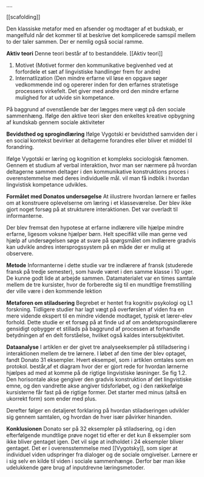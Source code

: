 ....

[[scafolding]]

Den klassiske metafor med en afsender og modtager af et budskab, er mangelfuld når det kommer til at beskrive det komplicerede samspil mellem to der taler sammen. Der er nemlig også social ramme. 

**Aktiv teori**
Denne teori består af to bestanddele.  [[Aktiv teori]]
1. Motivet (Motivet former den kommunikative begivenhed ved at forfordele et sæt af lingvistiske handlinger frem for andre)
7. Internatlization (Den mindre erfarne vil løse en opgave søger vedkommende ind og opererer inden for den erfarnes stratetisge processers virkefelt. Det giver med andre ord den mindre erfarne mulighed for at udvide sin kompetance. 

På baggrund af ovenstående bør der lægges mere vægt på den sociale sammenhæng. Ifølge den aktive teori sker den enkeltes kreative opbygning af kundskab gennem sociale aktiviteter

**Bevidsthed og sprogindlæring**
Ifølge Vygotski er bevidsthed samviden der i en social kontekst bevirker at deltagerne forandres eller bliver et middel til forandring. 

Ifølge Vygotski er læring og kognition et kompleks sociologisk fænomen. Gennem et studium af verbal interaktion, hvor man ser nærmere på hvordan deltagerne sammen deltager i den kommunikative konstruktions proces i overenstemmelse med deres individuelle mål.  vil man få indblik i hvordan lingvistisk kompetance udvikles.

**Formålet med Donatos undersøgelse**
At iilustrere hvordan lørnere er fælles om at konstruere oplevelserne om læring i et klasseværelse. Der blev ikke gjort noget forsøg på at strukturere interaktionen. Det var overladt til informanterne. 

Der blev fremsat den hypotese at erfarne indlærere ville hjælpe mindre erfarne, ligesom voksne hjælper børn. Helt specifikt ville man gerne ved hjælp af undersøgelsen søge at svare på spørgsmålet om indlærere gradvis kan udvikle andres intersprogssystem på en måde der er mulig at observere.

**Metode** 
Informanterne i dette studie var tre indlærere af fransk (studerede fransk på tredje semester), som havde været i den samme klasse i 10 uger. De kunne godt lide at arbejde sammen. Datamaterialet var en times samtale mellem de tre kursister,  hvor de forberedte sig til en mundtlige fremstilling der ville være i den kommende lektion 

**Metaforen om stiladsering** 
Begrebet er hentet fra kognitiv psykologi og L1 forskning. Tidligere studier har lagt vægt på overførslen af viden fra en mere vidende ekspert til en mindre vidende modtaget, typisk et lærer-elev forhold. Dette studie er et forsøg på at finde ud af om andetsprogsindlærere gensidigt opbygger et stillads på baggrund af processen at forhandle betydningen af en delt forståelse, hvilket også kaldes intersubjektivitet. 

**Dataanalyse**
I artiklen er der givet tre analyseeksempler på stilladsering i interaktionen mellem de tre lørnere. I løbet af den time der blev optaget, fandt Donato 31 eksempler. Hvert eksempel, som i artiklen omtales som en protokol. består,af et diagram hvor der er gjort rede for hvordan lørnerne hjælpes ad med at komme på de rigtige lingvistiske løsninger. Se fig 1.2. Den horisontale akse gengiver den gradvis konstruktion af det lingvistiske emne, og den vandrette akse angiver tidsforløbet, og i den rækkefølge kursisterne får fast på de rigtige former. Det starter med minus (altså en ukorrekt form) som ender med plus.

Derefter følger en detaljeret forklaring på hvordan stiladseringen udvikler sig gennem samtalen, og hvordan de hver især påvirker hinanden. 

**Konklusionen** 
Donato ser på 32 eksempler på stiladsering, og i den efterfølgende mundtlige prøve noget tid efter er det kun 8 eksempler som ikke bliver gentaget igen. Det vil sige at indholdet i 24 eksempler bliver gentaget. Det er i overensstemmelse med [[Vygotsky]], som siger at individuel viden udspringer fra dialoger og de sociale omgivelser. Lørnere er i sig selv en kilde til viden i sociale sammenhænge. Derfor bør man ikke udelukkende gøre brug af inputdrevne læringsmetoder.